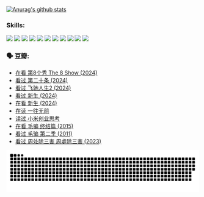 
[![Anurag's github stats](https://github-readme-stats.vercel.app/api?username=w940853815)](https://github.com/anuraghazra/github-readme-stats)

### Skills:

<code><img height="32" src="https://cdn.jsdelivr.net/npm/simple-icons@v5/icons/python.svg"></code>
<code><img height="32" src="https://cdn.jsdelivr.net/npm/simple-icons@v5/icons/javascript.svg"></code>
<code><img height="32" src="https://cdn.jsdelivr.net/npm/simple-icons@v5/icons/django.svg"></code>
<code><img height="32" src="https://cdn.jsdelivr.net/npm/simple-icons@v5/icons/flask.svg"></code>
<code><img height="32" src="https://cdn.jsdelivr.net/npm/simple-icons@v5/icons/vuetify.svg"></code>
<code><img height="32" src="https://cdn.jsdelivr.net/npm/simple-icons@v5/icons/git.svg"></code>
<code><img height="32" src="https://cdn.jsdelivr.net/npm/simple-icons@v5/icons/docker.svg"></code>
<code><img height="32" src="https://cdn.jsdelivr.net/npm/simple-icons@v5/icons/postgresql.svg"></code>
<code><img height="32" src="https://cdn.jsdelivr.net/npm/simple-icons@v5/icons/elasticsearch.svg"></code>
<code><img height="32" src="https://cdn.jsdelivr.net/npm/simple-icons@v5/icons/macos.svg"></code>
<code><img height="32" src="https://cdn.jsdelivr.net/npm/simple-icons@v5/icons/linux.svg"></code>

### 🗣 豆瓣:

<!-- DOUBAN-ACTIVITIES:START -->
- [在看 第8个秀 The 8 Show‎ (2024)](https://www.douban.com/people/136069238/status/4619801154/?_i=16833870)
- [看过 第二十条‎ (2024)](https://www.douban.com/people/136069238/status/4618624208/?_i=16833870)
- [看过 飞驰人生2‎ (2024)](https://www.douban.com/people/136069238/status/4616048805/?_i=16833870)
- [看过 新生‎ (2024)](https://www.douban.com/people/136069238/status/4612373431/?_i=16833870)
- [在看 新生‎ (2024)](https://www.douban.com/people/136069238/status/4607441062/?_i=16833870)
- [在读 一往无前](https://www.douban.com/people/136069238/status/4590507310/?_i=16833870)
- [读过 小米创业思考](https://www.douban.com/people/136069238/status/4590506983/?_i=16833870)
- [在看 毛骗 终结篇‎ (2015)](https://www.douban.com/people/136069238/status/4581971924/?_i=16833870)
- [看过 毛骗 第二季‎ (2011)](https://www.douban.com/people/136069238/status/4581971810/?_i=16833870)
- [看过 周处除三害 周處除三害‎ (2023)](https://www.douban.com/people/136069238/status/4575646701/?_i=16833870)
<!-- DOUBAN-ACTIVITIES:END -->


![Snake animation](https://raw.githubusercontent.com/w940853815/w940853815/output/github-contribution-grid-snake.svg)

<!--
**w940853815/w940853815** is a ✨ _special_ ✨ repository because its `README.md` (this file) appears on your GitHub profile.

Here are some ideas to get you started:

- 🔭 I’m currently working on ...
- 🌱 I’m currently learning ...
- 👯 I’m looking to collaborate on ...
- 🤔 I’m looking for help with ...
- 💬 Ask me about ...
- 📫 How to reach me: ...
- 😄 Pronouns: ...
- ⚡ Fun fact: ...
-->
